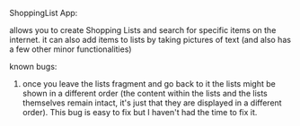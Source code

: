 ShoppingList App:

allows you to create Shopping Lists and search for specific items on the internet. it can also add items to lists by taking pictures of text (and also has a few other minor functionalities)

known bugs:
  1) once you leave the lists fragment and go back to it the lists might be shown in a different order (the content within the lists and the lists themselves remain intact, it's just that they are displayed in a different order). This bug is easy to fix but I haven't had the time to fix it.
